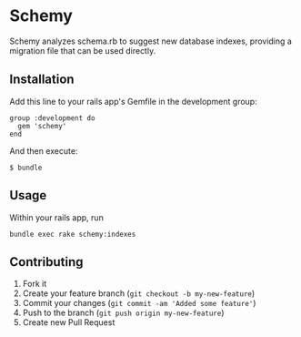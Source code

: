 # Schemy

Schemy analyzes schema.rb to suggest new database indexes, providing a migration file that can be used directly.

## Installation

Add this line to your rails app's Gemfile in the development group:

    group :development do
      gem 'schemy'
    end

And then execute:

    $ bundle

## Usage

Within your rails app, run

    bundle exec rake schemy:indexes

## Contributing

1. Fork it
2. Create your feature branch (`git checkout -b my-new-feature`)
3. Commit your changes (`git commit -am 'Added some feature'`)
4. Push to the branch (`git push origin my-new-feature`)
5. Create new Pull Request
